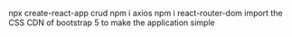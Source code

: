 npx create-react-app crud
npm i axios
npm i react-router-dom
import the CSS CDN of bootstrap 5 to make the application simple